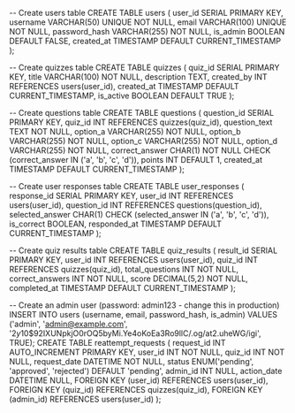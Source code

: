 -- Create users table
CREATE TABLE users (
    user_id SERIAL PRIMARY KEY,
    username VARCHAR(50) UNIQUE NOT NULL,
    email VARCHAR(100) UNIQUE NOT NULL,
    password_hash VARCHAR(255) NOT NULL,
    is_admin BOOLEAN DEFAULT FALSE,
    created_at TIMESTAMP DEFAULT CURRENT_TIMESTAMP
);

-- Create quizzes table
CREATE TABLE quizzes (
    quiz_id SERIAL PRIMARY KEY,
    title VARCHAR(100) NOT NULL,
    description TEXT,
    created_by INT REFERENCES users(user_id),
    created_at TIMESTAMP DEFAULT CURRENT_TIMESTAMP,
    is_active BOOLEAN DEFAULT TRUE
);

-- Create questions table
CREATE TABLE questions (
    question_id SERIAL PRIMARY KEY,
    quiz_id INT REFERENCES quizzes(quiz_id),
    question_text TEXT NOT NULL,
    option_a VARCHAR(255) NOT NULL,
    option_b VARCHAR(255) NOT NULL,
    option_c VARCHAR(255) NOT NULL,
    option_d VARCHAR(255) NOT NULL,
    correct_answer CHAR(1) NOT NULL CHECK (correct_answer IN ('a', 'b', 'c', 'd')),
    points INT DEFAULT 1,
    created_at TIMESTAMP DEFAULT CURRENT_TIMESTAMP
);

-- Create user responses table
CREATE TABLE user_responses (
    response_id SERIAL PRIMARY KEY,
    user_id INT REFERENCES users(user_id),
    question_id INT REFERENCES questions(question_id),
    selected_answer CHAR(1) CHECK (selected_answer IN ('a', 'b', 'c', 'd')),
    is_correct BOOLEAN,
    responded_at TIMESTAMP DEFAULT CURRENT_TIMESTAMP
);

-- Create quiz results table
CREATE TABLE quiz_results (
    result_id SERIAL PRIMARY KEY,
    user_id INT REFERENCES users(user_id),
    quiz_id INT REFERENCES quizzes(quiz_id),
    total_questions INT NOT NULL,
    correct_answers INT NOT NULL,
    score DECIMAL(5,2) NOT NULL,
    completed_at TIMESTAMP DEFAULT CURRENT_TIMESTAMP
);

-- Create an admin user (password: admin123 - change this in production)
INSERT INTO users (username, email, password_hash, is_admin)
VALUES ('admin', 'admin@example.com', '$2y$10$92IXUNpkjO0rOQ5byMi.Ye4oKoEa3Ro9llC/.og/at2.uheWG/igi', TRUE);
CREATE TABLE reattempt_requests (
    request_id INT AUTO_INCREMENT PRIMARY KEY,
    user_id INT NOT NULL,
    quiz_id INT NOT NULL,
    request_date DATETIME NOT NULL,
    status ENUM('pending', 'approved', 'rejected') DEFAULT 'pending',
    admin_id INT NULL,
    action_date DATETIME NULL,
    FOREIGN KEY (user_id) REFERENCES users(user_id),
    FOREIGN KEY (quiz_id) REFERENCES quizzes(quiz_id),
    FOREIGN KEY (admin_id) REFERENCES users(user_id)
);
